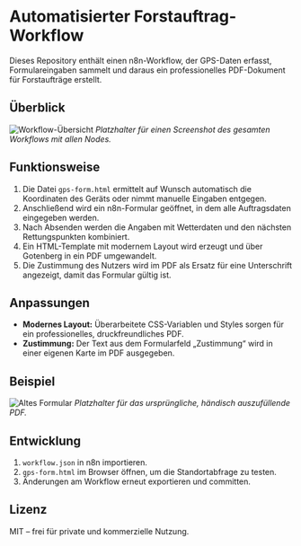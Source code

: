 # Automatisierter Forstauftrag-Workflow

Dieses Repository enthält einen n8n-Workflow, der GPS-Daten erfasst,
Formulareingaben sammelt und daraus ein professionelles PDF-Dokument
für Forstaufträge erstellt.

## Überblick

![Workflow-Übersicht](docs/workflow.png)
*Platzhalter für einen Screenshot des gesamten Workflows mit allen Nodes.*

## Funktionsweise

1. Die Datei `gps-form.html` ermittelt auf Wunsch automatisch die
   Koordinaten des Geräts oder nimmt manuelle Eingaben entgegen.
2. Anschließend wird ein n8n-Formular geöffnet, in dem alle
   Auftragsdaten eingegeben werden.
3. Nach Absenden werden die Angaben mit Wetterdaten und den nächsten
   Rettungspunkten kombiniert.
4. Ein HTML-Template mit modernem Layout wird erzeugt und über
   Gotenberg in ein PDF umgewandelt.
5. Die Zustimmung des Nutzers wird im PDF als Ersatz für eine
   Unterschrift angezeigt, damit das Formular gültig ist.

## Anpassungen

- **Modernes Layout:** Überarbeitete CSS-Variablen und Styles sorgen
  für ein professionelles, druckfreundliches PDF.
- **Zustimmung:** Der Text aus dem Formularfeld „Zustimmung“ wird in
  einer eigenen Karte im PDF ausgegeben.

## Beispiel

![Altes Formular](docs/original-formular.png)
*Platzhalter für das ursprüngliche, händisch auszufüllende PDF.*

## Entwicklung

1. `workflow.json` in n8n importieren.
2. `gps-form.html` im Browser öffnen, um die Standortabfrage zu testen.
3. Änderungen am Workflow erneut exportieren und committen.

## Lizenz

MIT – frei für private und kommerzielle Nutzung.

